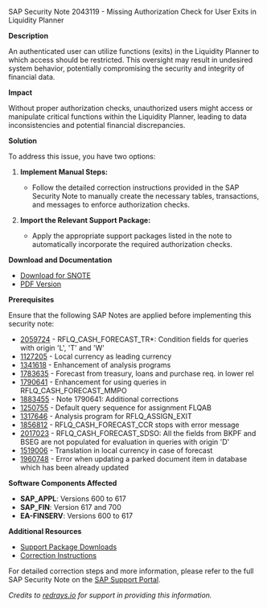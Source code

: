 SAP Security Note 2043119 - Missing Authorization Check for User Exits in Liquidity Planner

**Description**

An authenticated user can utilize functions (exits) in the Liquidity Planner to which access should be restricted. This oversight may result in undesired system behavior, potentially compromising the security and integrity of financial data.

**Impact**

Without proper authorization checks, unauthorized users might access or manipulate critical functions within the Liquidity Planner, leading to data inconsistencies and potential financial discrepancies.

**Solution**

To address this issue, you have two options:

1. **Implement Manual Steps:**
   - Follow the detailed correction instructions provided in the SAP Security Note to manually create the necessary tables, transactions, and messages to enforce authorization checks.

2. **Import the Relevant Support Package:**
   - Apply the appropriate support packages listed in the note to automatically incorporate the required authorization checks.

**Download and Documentation**

- [Download for SNOTE](https://notesdownloads.sap.com/note/0040000012145892017)
- [PDF Version](https://userapps.support.sap.com/sap/support/sfm/notes/print/0002043119?language=en-US&token=DBD5B5760402DE267293CA6B452F8EE5)

**Prerequisites**

Ensure that the following SAP Notes are applied before implementing this security note:

- [2059724](https://me.sap.com/notes/2059724) - RFLQ_CASH_FORECAST_TR*: Condition fields for queries with origin 'L', 'T' and 'W'
- [1127205](https://me.sap.com/notes/1127205) - Local currency as leading currency
- [1341618](https://me.sap.com/notes/1341618) - Enhancement of analysis programs
- [1783635](https://me.sap.com/notes/1783635) - Forecast from treasury, loans and purchase req. in lower rel
- [1790641](https://me.sap.com/notes/1790641) - Enhancement for using queries in RFLQ_CASH_FORECAST_MMPO
- [1883455](https://me.sap.com/notes/1883455) - Note 1790641: Additional corrections
- [1250755](https://me.sap.com/notes/1250755) - Default query sequence for assignment FLQAB
- [1317646](https://me.sap.com/notes/1317646) - Analysis program for RFLQ_ASSIGN_EXIT
- [1856812](https://me.sap.com/notes/1856812) - RFLQ_CASH_FORECAST_CCR stops with error message
- [2017023](https://me.sap.com/notes/2017023) - RFLQ_CASH_FORECAST_SDSO: All the fields from BKPF and BSEG are not populated for evaluation in queries with origin 'D'
- [1519006](https://me.sap.com/notes/1519006) - Translation in local currency in case of forecast
- [1960748](https://me.sap.com/notes/1960748) - Error when updating a parked document item in database which has been already updated

**Software Components Affected**

- **SAP_APPL**: Versions 600 to 617
- **SAP_FIN**: Version 617 and 700
- **EA-FINSERV**: Versions 600 to 617

**Additional Resources**

- [Support Package Downloads](https://me.sap.com/supportpackage/SAPKH60027)
- [Correction Instructions](https://me.sap.com/corrins/0002043119/1)

For detailed correction steps and more information, please refer to the full SAP Security Note on the [SAP Support Portal](https://me.sap.com/notes/2043119).

*Credits to [redrays.io](https://redrays.io) for support in providing this information.*